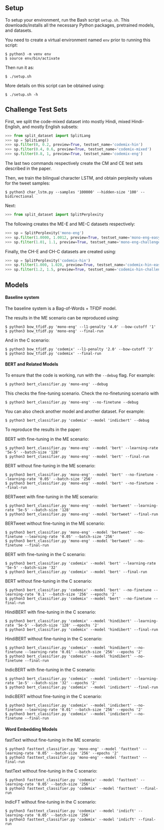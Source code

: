 ## Setup

To setup your environment, run the Bash script `setup.sh`.
This downloads/installs all the necessary Python packages, pretrained models, and datasets.

You need to create a virtual environment named `env` prior to running this script:
```
$ python3 -m venv env
$ source env/bin/activate
```

Then run it as:
```
$ ./setup.sh
```

More details on this script can be obtained using:
```
$ ./setup.sh -h
```

## Challenge Test Sets

First, we split the code-mixed dataset into mostly Hindi, mixed Hindi-English, and mostly English subsets:
```python
>>> from split_dataset import SplitLang
>>> sp = SplitLang()
>>> sp.filter(0, 0.2, preview=True, testset_name='codemix-hin')
>>> sp.filter(0.4, 0.6, preview=True, testset_name='codemix-mixed')
>>> sp.filter(0.8, 1, preview=True, testset_name='codemix-eng')
```
The last two commands respectively create the CM and CE test sets described in the paper.

Then, we train the bilingual character LSTM, and obtain perplexity values for the tweet samples:
```
$ python3 char_lstm.py --samples '100000' --hidden-size '100' --bidirectional
```

Next:
```python
>>> from split_dataset import SplitPerplexity
```

The following creates the ME-E and ME-C datasets respectively:
```python
>>> sp = SplitPerplexity('mono-eng')
>>> sp.filter(1.0000, 1.0012, preview=True, testset_name='mono-eng-easy')
>>> sp.filter(1.01, 1.1, preview=True, testset_name='mono-eng-challenge')
```

Finally, the CH-E and CH-C datasets are created using:
```python
>>> sp = SplitPerplexity('codemix-hin')
>>> sp.filter(1.000, 1.020, preview=True, testset_name='codemix-hin-easy')
>>> sp.filter(1.2, 1.5, preview=True, testset_name='codemix-hin-challenge')
```

## Models

#### Baseline system

The baseline system is a Bag-of-Words + TFIDF model.

The results in the ME scenario can be reproduced using:
```
$ python3 bow_tfidf.py 'mono-eng' --l1-penalty '4.0' --bow-cutoff '1'
$ python3 bow_tfidf.py 'mono-eng' --final-run
```

And in the C scenario:
```
$ python3 bow_tfidf.py 'codemix' --l1-penalty '2.0' --bow-cutoff '3'
$ python3 bow_tfidf.py 'codemix' --final-run
```

#### BERT and Related Models

To ensure that the code is working, run with the `--debug` flag. For example:
```
$ python3 bert_classifier.py 'mono-eng' --debug
```
This checks the fine-tuning scenario. Check the no-finetuning scenario with
```
$ python3 bert_classifier.py 'mono-eng' --no-finetune --debug
```
You can also check another model and another dataset. For example:
```
$ python3 bert_classifier.py 'codemix' --model 'indicbert' --debug
```

To reproduce the results in the paper:

BERT with fine-tuning in the ME scenario:
```
$ python3 bert_classifier.py 'mono-eng' --model 'bert' --learning-rate '5e-5' --batch-size '128'
$ python3 bert_classifier.py 'mono-eng' --model 'bert' --final-run
```

BERT without fine-tuning in the ME scenario:
```
$ python3 bert_classifier.py 'mono-eng' --model 'bert' --no-finetune --learning-rate '0.05' --batch-size '256'
$ python3 bert_classifier.py 'mono-eng' --model 'bert' --no-finetune --final-run
```

BERTweet with fine-tuning in the ME scenario:
```
$ python3 bert_classifier.py 'mono-eng' --model 'bertweet' --learning-rate '5e-5' --batch-size '128'
$ python3 bert_classifier.py 'mono-eng' --model 'bertweet' --final-run
```

BERTweet without fine-tuning in the ME scenario:
```
$ python3 bert_classifier.py 'mono-eng' --model 'bertweet' --no-finetune --learning-rate '0.05' --batch-size '256'
$ python3 bert_classifier.py 'mono-eng' --model 'bertweet' --no-finetune --final-run
```

BERT with fine-tuning in the C scenario:
```
$ python3 bert_classifier.py 'codemix' --model 'bert' --learning-rate '5e-5' --batch-size '32'
$ python3 bert_classifier.py 'codemix' --model 'bert' --final-run
```

BERT without fine-tuning in the C scenario:
```
$ python3 bert_classifier.py 'codemix' --model 'bert' --no-finetune --learning-rate '0.1' --batch-size '256' --epochs '2'
$ python3 bert_classifier.py 'codemix' --model 'bert' --no-finetune --final-run
```

HindiBERT with fine-tuning in the C scenario:
```
$ python3 bert_classifier.py 'codemix' --model 'hindibert' --learning-rate '5e-5' --batch-size '128' --epochs '2'
$ python3 bert_classifier.py 'codemix' --model 'hindibert' --final-run
```

HindiBERT without fine-tuning in the C scenario:
```
$ python3 bert_classifier.py 'codemix' --model 'hindibert' --no-finetune --learning-rate '0.01' --batch-size '256' --epochs '2'
$ python3 bert_classifier.py 'codemix' --model 'hindibert' --no-finetune --final-run
```

IndicBERT with fine-tuning in the C scenario:
```
$ python3 bert_classifier.py 'codemix' --model 'indicbert' --learning-rate '1e-5' --batch-size '32' --epochs '2'
$ python3 bert_classifier.py 'codemix' --model 'indicbert' --final-run
```

IndicBERT without fine-tuning in the C scenario:
```
$ python3 bert_classifier.py 'codemix' --model 'indicbert' --no-finetune --learning-rate '0.01' --batch-size '256' --epochs '2'
$ python3 bert_classifier.py 'codemix' --model 'indicbert' --no-finetune --final-run
```

#### Word Embedding Models

fastText without fine-tuning in the ME scenario:
```
$ python3 fasttext_classifier.py 'mono-eng' --model 'fasttext' --learning-rate '0.05' --batch-size '256' --epochs '2'
$ python3 fasttext_classifier.py 'mono-eng' --model 'fasttext' --final-run
```

fastText without fine-tuning in the C scenario:
```
$ python3 fasttext_classifier.py 'codemix' --model 'fasttext' --learning-rate '0.05' --batch-size '256'
$ python3 fasttext_classifier.py 'codemix' --model 'fasttext' --final-run
```

IndicFT without fine-tuning in the C scenario:
```
$ python3 fasttext_classifier.py 'codemix' --model 'indicft' --learning-rate '0.05' --batch-size '256'
$ python3 fasttext_classifier.py 'codemix' --model 'indicft' --final-run
```

